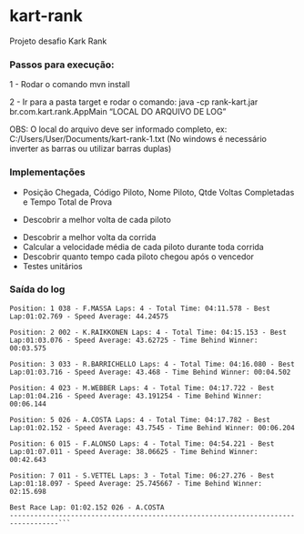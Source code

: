 # kart-rank
Projeto desafio Kark Rank

### Passos para execução:

1 - Rodar o comando mvn install

2 - Ir para a pasta target e rodar o comando: java -cp rank-kart.jar br.com.kart.rank.AppMain “LOCAL DO ARQUIVO DE LOG”

OBS: O local do arquivo deve ser informado completo, ex: C:/Users/User/Documents/kart-rank-1.txt (No windows é necessário inverter as barras ou utilizar barras duplas)

### Implementações

* Posição Chegada, Código Piloto, Nome Piloto, Qtde Voltas Completadas e Tempo Total de Prova
- Descobrir a melhor volta de cada piloto
+ Descobrir a melhor volta da corrida
+ Calcular a velocidade média de cada piloto durante toda corrida
+ Descobrir quanto tempo cada piloto chegou após o vencedor
+ Testes unitários

### Saída do log

```----------------------------------------------------------------------------------
Position: 1 038 - F.MASSA Laps: 4 - Total Time: 04:11.578 - Best Lap:01:02.769 - Speed Average: 44.24575

Position: 2 002 - K.RAIKKONEN Laps: 4 - Total Time: 04:15.153 - Best Lap:01:03.076 - Speed Average: 43.62725 - Time Behind Winner: 00:03.575

Position: 3 033 - R.BARRICHELLO Laps: 4 - Total Time: 04:16.080 - Best Lap:01:03.716 - Speed Average: 43.468 - Time Behind Winner: 00:04.502

Position: 4 023 - M.WEBBER Laps: 4 - Total Time: 04:17.722 - Best Lap:01:04.216 - Speed Average: 43.191254 - Time Behind Winner: 00:06.144

Position: 5 026 - A.COSTA Laps: 4 - Total Time: 04:17.782 - Best Lap:01:02.152 - Speed Average: 43.7545 - Time Behind Winner: 00:06.204

Position: 6 015 - F.ALONSO Laps: 4 - Total Time: 04:54.221 - Best Lap:01:07.011 - Speed Average: 38.06625 - Time Behind Winner: 00:42.643

Position: 7 011 - S.VETTEL Laps: 3 - Total Time: 06:27.276 - Best Lap:01:18.097 - Speed Average: 25.745667 - Time Behind Winner: 02:15.698

Best Race Lap: 01:02.152 026 - A.COSTA
----------------------------------------------------------------------------------```
